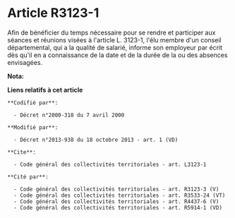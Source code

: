 # Article R3123-1

Afin de bénéficier du temps nécessaire pour se rendre et participer aux séances et réunions visées à l'article L. 3123-1,
l'élu membre d'un conseil départemental, qui a la qualité de salarié, informe son employeur par écrit dès qu'il en a
connaissance de la date et de la durée de la ou des absences envisagées.

**Nota:**



**Liens relatifs à cet article**

	**Codifié par**:

	  - Décret n°2000-318 du 7 avril 2000

	**Modifié par**:

	  - Décret n°2013-938 du 18 octobre 2013 - art. 1 (VD)

	**Cite**:

	  - Code général des collectivités territoriales - art. L3123-1

	**Cité par**:

	  - Code général des collectivités territoriales - art. R3123-3 (V)
	  - Code général des collectivités territoriales - art. R3533-24 (VT)
	  - Code général des collectivités territoriales - art. R4437-6 (V)
	  - Code général des collectivités territoriales - art. R5914-1 (VD)
